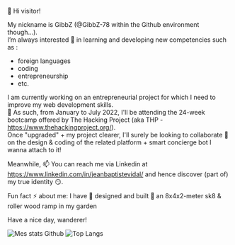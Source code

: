 👋 Hi visitor! 

My nickname is GibbZ (@GibbZ-78 within the Github environment though...).  
I’m always interested 👀 in learning and developing new competencies such as :
- foreign languages
- coding
- entrepreneurship
- etc.

I am currently working on an entrepreneurial project for which I need to improve my web development skills.  
🌱 As such, from January to July 2022, I'll be attending the 24-week bootcamp offered by The Hacking Project (aka THP - https://www.thehackingproject.org/).  
Once "upgraded" + my project clearer, I'll surely be looking to collaborate 💞️ on the design & coding of the related platform + smart concierge bot I wanna attach to it!

Meanwhile, 📫 You can reach me via Linkedin at https://www.linkedin.com/in/jeanbaptistevidal/ and hence discover (part of) my true identity :smirk:.

Fun fact :zap: about me: I have :wrench: designed and built :nut_and_bolt: an 8x4x2-meter sk8 & roller wood ramp in my garden

Have a nice day, wanderer!

![Mes stats Github](https://github-readme-stats.vercel.app/api?username=GibbZ-78&show_icons=true&theme=tokyonight) 
![Top Langs](https://github-readme-stats.vercel.app/api/top-langs/?username=GibbZ-78)

<!---
GibbZ-78/GibbZ-78 is a ✨ special ✨ repository because its `README.md` (this file) appears on your GitHub profile.
You can click the Preview link to take a look at your changes.
--->
